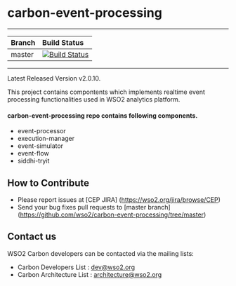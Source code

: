 <!--
 ~ Copyright (c) 2005-2014, WSO2 Inc. (http://www.wso2.org) All Rights Reserved.
 ~
 ~ WSO2 Inc. licenses this file to you under the Apache License,
 ~ Version 2.0 (the "License"); you may not use this file except
 ~ in compliance with the License.
 ~ You may obtain a copy of the License at
 ~
 ~    http://www.apache.org/licenses/LICENSE-2.0
 ~
 ~ Unless required by applicable law or agreed to in writing,
 ~ software distributed under the License is distributed on an
 ~ "AS IS" BASIS, WITHOUT WARRANTIES OR CONDITIONS OF ANY
 ~ KIND, either express or implied.  See the License for the
 ~ specific language governing permissions and limitations
 ~ under the License.
-->

# carbon-event-processing
---

|  Branch | Build Status |
| :------------ |:-------------
| master      | [![Build Status](https://wso2.org/jenkins/job/carbon-event-processing/badge/icon)](https://wso2.org/jenkins/job/carbon-event-processing) |

---

Latest Released Version v2.0.10.

This project contains compontents which implements realtime event processing functionalities used in WSO2 analytics platform.

#### carbon-event-processing repo contains following components.

* event-processor      
* execution-manager
* event-simulator
* event-flow
* siddhi-tryit

## How to Contribute
* Please report issues at [CEP JIRA] (https://wso2.org/jira/browse/CEP)
* Send your bug fixes pull requests to [master branch] (https://github.com/wso2/carbon-event-processing/tree/master) 

## Contact us
WSO2 Carbon developers can be contacted via the mailing lists:

* Carbon Developers List : dev@wso2.org
* Carbon Architecture List : architecture@wso2.org
